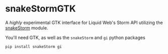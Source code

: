 snakeStormGTK
============

A *highly* experimental GTK interface for Liquid Web's Storm API utilizing the [snakeStorm](https://github.com/jgillmanjr/snakeStorm) module.

You'll need GTK, as well as the `snakeStorm` and `gi` python packages

```
pip install snakeStorm gi
```
